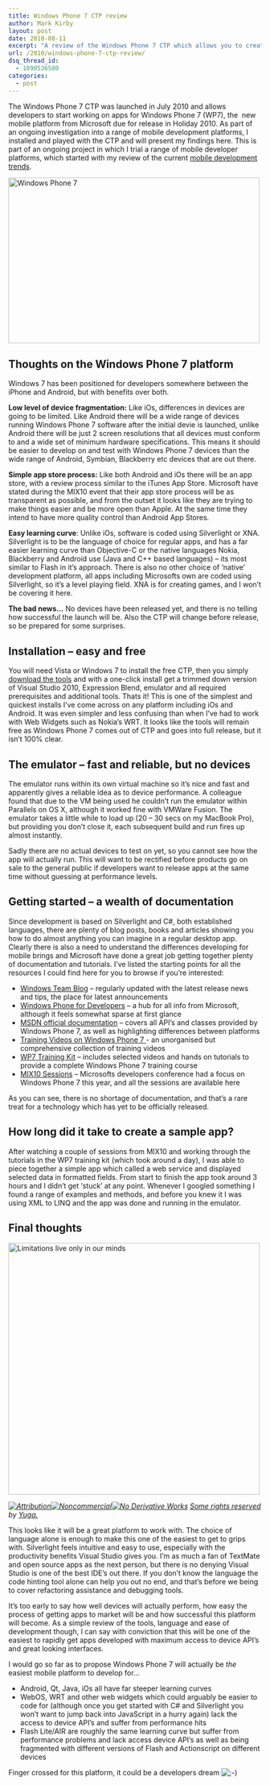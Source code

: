 ```yaml
---
title: Windows Phone 7 CTP review
author: Mark Kirby
layout: post
date: 2010-08-11
excerpt: "A review of the Windows Phone 7 CTP which allows you to create apps using Silverlight for the new WP7 devices coming in Holiday 2010. One of the best mobile platforms I've come across, this looks incredibly promising. Read on to find out why."
url: /2010/windows-phone-7-ctp-review/
dsq_thread_id:
  - 1090536580
categories:
  - post
---
```

The Windows Phone 7 CTP was launched in July 2010 and allows developers to start working on apps for Windows Phone 7 (WP7), the  new mobile platform from Microsoft due for release in Holiday 2010. As part of an ongoing investigation into a range of mobile development platforms, I installed and played with the CTP and will present my findings here. This is part of an ongoing project in which I trial a range of mobile developer platforms, which started with my review of the current [mobile development trends][1].

<img class="alignnone size-full wp-image-707" title="Windows Phone 7" src="http://mark-kirby.co.uk/wp-content/uploads/2010/08/4363792321_5717eb1dee.jpg" alt="Windows Phone 7" width="500" height="329" />

## Thoughts on the Windows Phone 7 platform

Windows 7 has been positioned for developers somewhere between the iPhone and Android, but with benefits over both.

**Low level of device fragmentation:** Like iOs, differences in devices are going to be limited. Like Android there will be a wide range of devices running Windows Phone 7 software after the initial devie is launched, unlike Android there will be just 2 screen resolutions that all devices must conform to and a wide set of minimum hardware specifications. This means it should be easier to develop on and test with Windows Phone 7 devices than the wide range of Android, Symbian, Blackberry etc devices that are out there.

**Simple app store process:** Like both Android and iOs there will be an app store, with a review process similar to the iTunes App Store. Microsoft have stated during the MIX10 event that their app store process will be as transparent as possible, and from the outset it looks like they are trying to make things easier and be more open than Apple. At the same time they intend to have more quality control than Android App Stores.

**Easy learning curve**: Unlike iOs, software is coded using Silverlight or XNA. Silverlight is to be the language of choice for regular apps, and has a far easier learning curve than Objective-C or the native languages Nokia, Blackberry and Android use (Java and C++ based languages) &#8211; its most similar to Flash in it&#8217;s approach. There is also no other choice of &#8216;native&#8217; development platform, all apps including Microsofts own are coded using Silverlight, so it&#8217;s a level playing field. XNA is for creating games, and I won&#8217;t be covering it here.

**The bad news&#8230;** No devices have been released yet, and there is no telling how successful the launch will be. Also the CTP will change before release, so be prepared for some surprises.

## Installation &#8211; easy and free

You will need Vista or Windows 7 to install the free CTP, then you simply [download the tools][2] and with a one-click install get a trimmed down version of Visual Studio 2010, Expression Blend, emulator and all required prerequisites and additional tools. Thats it! This is one of the simplest and quickest installs I&#8217;ve come across on any platform including iOs and Android. It was even simpler and less confusing than when I&#8217;ve had to work with Web Widgets such as Nokia&#8217;s WRT. It looks like the tools will remain free as Windows Phone 7 comes out of CTP and goes into full release, but it isn&#8217;t 100% clear.

## The emulator &#8211; fast and reliable, but no devices

The emulator runs within its own virtual machine so it&#8217;s nice and fast and apparently gives a reliable idea as to device performance. A colleague found that due to the VM being used he couldn&#8217;t run the emulator within Parallels on OS X, although it worked fine with VMWare Fusion. The emulator takes a little while to load up (20 &#8211; 30 secs on my MacBook Pro), but providing you don&#8217;t close it, each subsequent build and run fires up almost instantly.

Sadly there are no actual devices to test on yet, so you cannot see how the app will actually run. This will want to be rectified before products go on sale to the general public if developers want to release apps at the same time without guessing at performance levels.

## Getting started &#8211; a wealth of documentation

Since development is based on Silverlight and C#, both established languages, there are plenty of blog posts, books and articles showing you how to do almost anything you can imagine in a regular desktop app. Clearly there is also a need to understand the differences developing for mobile brings and Microsoft have done a great job getting together plenty of documentation and tutorials. I&#8217;ve listed the starting points for all the resources I could find here for you to browse if you&#8217;re interested:

  * [Windows Team Blog][3] &#8211; regularly updated with the latest release news and tips, the place for latest announcements
  * [Windows Phone for Developers][4] &#8211; a hub for all info from Microsoft, although it feels somewhat sparse at first glance
  * [MSDN official documentation][5] &#8211; covers all API&#8217;s and classes provided by Windows Phone 7, as well as highlighting differences between platforms
  * [Training Videos on Windows Phone 7 ][6]- an unorganised but comprehensive collection of training videos
  * [WP7 Training Kit][7] &#8211; includes selected videos and hands on tutorials to provide a complete Windows Phone 7 training course
  * [MIX10 Sessions][8] &#8211; Microsofts developers conference had a focus on Windows Phone 7 this year, and all the sessions are available here

As you can see, there is no shortage of documentation, and that&#8217;s a rare treat for a technology which has yet to be officially released.

## How long did it take to create a sample app?

After watching a couple of sessions from MIX10 and working through the tutorials in the WP7 training kit (which took around a day), I was able to piece together a simple app which called a web service and displayed selected data in formatted fields. From start to finish the app took around 3 hours and I didn&#8217;t get &#8216;stuck&#8217; at any point. Whenever I googled something I found a range of examples and methods, and before you knew it I was using XML to LINQ and the app was done and running in the emulator.

## Final thoughts

<img class="alignnone size-full wp-image-708" title="Limitations live only in our minds" src="http://mark-kirby.co.uk/wp-content/uploads/2010/08/3350545431_f042f11374.jpg" alt="Limitations live only in our minds" width="500" height="500" />

*<span><a href="http://creativecommons.org/licenses/by-nc-nd/2.0/"><img title="Attribution" src="http://l.yimg.com/g/images/cc_icon_attribution_small.gif" border="0" alt="Attribution" /><img title="Noncommercial" src="http://l.yimg.com/g/images/cc_icon_noncomm_small.gif" border="0" alt="Noncommercial" /><img title="No Derivative Works" src="http://l.yimg.com/g/images/cc_icon_noderivs_small.gif" border="0" alt="No Derivative Works" /></a></span> [Some rights reserved][9] by [Yuga.][10]*

This looks like it will be a great platform to work with. The choice of language alone is enough to make this one of the easiest to get to grips with. Silverlight feels intuitive and easy to use, especially with the productivity benefits Visual Studio gives you. I&#8217;m as much a fan of TextMate and open source apps as the next person, but there is no denying Visual Studio is one of the best IDE&#8217;s out there. If you don&#8217;t know the language the code hinting tool alone can help you out no end, and that&#8217;s before we being to cover refactoring assistance and debugging tools.

It&#8217;s too early to say how well devices will actually perform, how easy the process of getting apps to market will be and how successful this platform will become. As a simple review of the tools, language and ease of development though, I can say with conviction that this will be one of the easiest to rapidly get apps developed with maximum access to device API&#8217;s and great looking interfaces.

I would go so far as to propose Windows Phone 7 will actually be *the* easiest mobile platform to develop for&#8230;

  * Android, Qt, Java, iOs all have far steeper learning curves
  * WebOS, WRT and other web widgets which could arguably be easier to code for (although once you get started with C# and Silverlight you won&#8217;t want to jump back into JavaScript in a hurry again) lack the access to device API&#8217;s and suffer from performance hits
  * Flash Lite/AIR are roughly the same learning curve but suffer from performance problems and lack access device API&#8217;s as well as being fragmented with different versions of Flash and Actionscript on different devices

Finger crossed for this platform, it could be a developers dream <img src="http://mark-kirby.co.uk/wp-includes/images/smilies/icon_wink.gif" alt=";-)" class="wp-smiley" />

 [1]: ../2010/mobile-app-development-trends/
 [2]: http://www.microsoft.com/downloads/details.aspx?FamilyID=c8496c2a-54d9-4b11-9491-a1bfaf32f2e3&displaylang=en
 [3]: http://windowsteamblog.com/windows_phone/b/wpdev/
 [4]: http://developer.windowsphone.com/
 [5]: http://msdn.microsoft.com/en-us/library/ff402535%28VS.92%29.aspx
 [6]: http://channel9.msdn.com/tags/Windows+Phone/#Page=1
 [7]: http://channel9.msdn.com/learn/courses/WP7TrainingKit/
 [8]: http://live.visitmix.com/Sessions/Tags/WindowsPhone/Page1/
 [9]: http://creativecommons.org/licenses/by-nc-nd/2.0/ "Attribution-NonCommercial-NoDerivs License"
 [10]: http://www.flickr.com/photos/illbethesun/